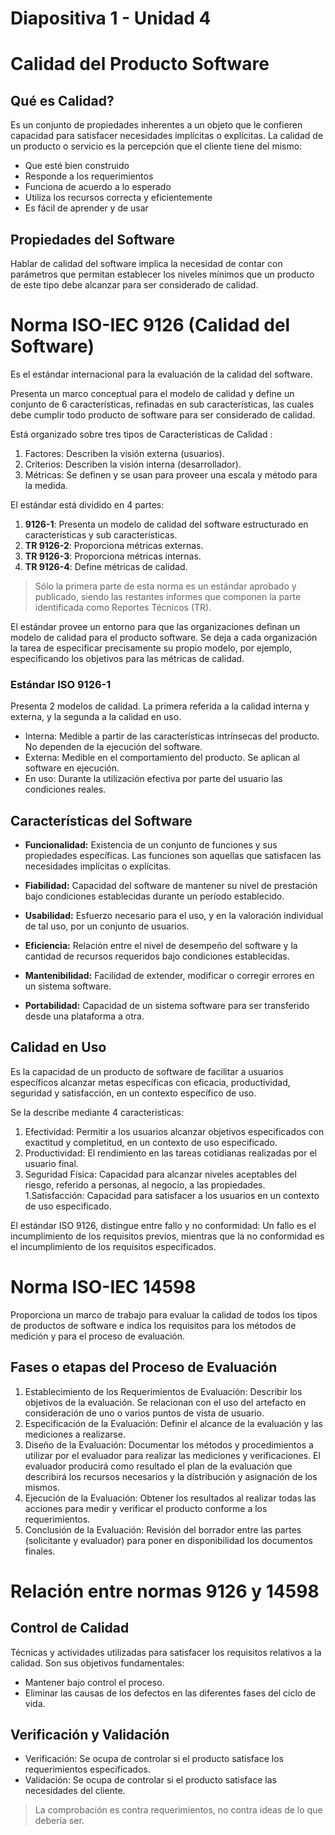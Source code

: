 Diapositiva 1 - Unidad 4
=============

# Calidad del Producto Software

## Qué es Calidad?

Es un conjunto de propiedades inherentes a un objeto que le confieren capacidad para satisfacer necesidades implícitas o explícitas. La calidad de un producto o servicio es la percepción que el cliente tiene del mismo:

* Que esté bien construido
* Responde a los requerimientos
* Funciona de acuerdo a lo esperado
* Utiliza los recursos correcta y eficientemente
* Es fácil de aprender y de usar

## Propiedades del Software

Hablar de calidad del software implica la necesidad de contar con parámetros que permitan establecer los niveles mínimos que un producto de este tipo debe alcanzar para ser considerado de calidad.

# Norma ISO-IEC 9126 (Calidad del Software)
Es el estándar internacional para la evaluación de la calidad del software.

Presenta un marco conceptual para el modelo de calidad y define un conjunto de 6 características, refinadas en sub características, las cuales debe cumplir todo producto de software para ser considerado de calidad.

Está organizado sobre tres tipos de Características de Calidad :

1. Factores: Describen la visión externa (usuarios).
1. Criterios: Describen la visión interna (desarrollador).
1. Métricas: Se definen y se usan para proveer una escala y método para la medida.

El estándar está dividido en 4 partes:

1. **9126-1**: Presenta un modelo de calidad del software estructurado en características y sub características.
1. **TR 9126-2**: Proporciona métricas externas.
1. **TR 9126-3**: Proporciona métricas internas.
1. **TR 9126-4**: Define métricas de calidad.

> Sólo la primera parte de esta norma es un estándar aprobado y publicado, siendo las restantes informes que componen la parte identificada como Reportes Técnicos (TR).

El estándar provee un entorno para que las organizaciones definan un modelo de calidad para el producto software. Se deja a cada organización la tarea de especificar precisamente su propio modelo, por ejemplo, especificando los objetivos para las métricas de calidad.

### Estándar ISO 9126-1
Presenta 2 modelos de calidad. La primera referida a la calidad interna y externa, y la segunda a la calidad en uso.

* Interna: Medible a partir de las características intrínsecas del producto. No dependen de la ejecución del software.
* Externa: Medible en el comportamiento del producto. Se aplican al software en ejecución.
* En uso: Durante la utilización efectiva por parte del usuario las condiciones reales.

## Características del Software

* **Funcionalidad:** Existencia de un conjunto de funciones y sus propiedades específicas. Las funciones son aquellas que satisfacen las necesidades implícitas o explícitas.

* **Fiabilidad:** Capacidad del software de mantener su nivel de prestación bajo condiciones establecidas durante un período establecido.

* **Usabilidad:** Esfuerzo necesario para el uso, y en la valoración individual de tal uso, por un conjunto de usuarios.

* **Eficiencia:** Relación entre el nivel de desempeño del software y la cantidad de recursos requeridos bajo condiciones establecidas.

* **Mantenibilidad:** Facilidad de extender, modificar o corregir errores en un sistema software.

* **Portabilidad:** Capacidad de un sistema software para ser transferido desde una plataforma a otra.

## Calidad en Uso

Es la capacidad de un producto de software de facilitar a usuarios específicos alcanzar metas específicas con eficacia, productividad, seguridad y satisfacción, en un contexto específico de uso.

Se la describe mediante 4 características:
1. Efectividad: Permitir a los usuarios alcanzar objetivos especificados con exactitud y completitud, en un contexto de uso especificado.
1. Productividad: El rendimiento en las tareas cotidianas realizadas por el usuario final.
1. Seguridad Física: Capacidad para alcanzar niveles aceptables del riesgo, referido a personas, al negocio, a las propiedades.
1.Satisfacción: Capacidad para satisfacer a los usuarios en un contexto de uso especificado.


El estándar ISO 9126, distingue entre fallo y no conformidad: Un fallo es el incumplimiento de los requisitos previos, mientras que la no conformidad es el incumplimiento de los requisitos especificados.


# Norma ISO-IEC 14598

Proporciona un marco de trabajo para evaluar la calidad de todos los tipos de productos de software e indica los requisitos para los métodos de medición y para el proceso de evaluación.

## Fases o etapas del Proceso de Evaluación

1. Establecimiento de los Requerimientos de Evaluación: Describir los objetivos de la evaluación. Se relacionan con el uso del artefacto en consideración de uno o varios puntos de vista de usuario.
1. Especificación de la Evaluación: Definir el alcance de la evaluación y las mediciones a realizarse.
1. Diseño de la Evaluación: Documentar los métodos y procedimientos a utilizar por el evaluador para realizar las mediciones y verificaciones. El evaluador producirá como resultado el plan de la evaluación que describirá los recursos necesarios y la distribución y asignación de los mismos.
1. Ejecución de la Evaluación: Obtener los resultados al realizar todas las acciones para medir y verificar el producto conforme a los requerimientos.
1. Conclusión de la Evaluación: Revisión del borrador entre las partes (solicitante y evaluador) para poner en disponibilidad los documentos finales.

# Relación entre normas 9126 y 14598

## Control de Calidad

Técnicas y actividades utilizadas para satisfacer los requisitos relativos a la calidad. Son sus objetivos fundamentales:
* Mantener bajo control el proceso.
* Eliminar las causas de los defectos en las diferentes fases del ciclo de vida.

## Verificación y Validación

* Verificación: Se ocupa de controlar si el producto satisface los requerimientos especificados.
* Validación: Se ocupa de controlar si el producto satisface las necesidades del cliente.

> La comprobación es contra requerimientos, no contra ideas de lo que debería ser.
